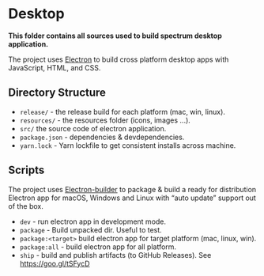 # Desktop

**This folder contains all sources used to build spectrum desktop application.**

The project uses [Electron](https://electronjs.org/) to build cross platform desktop apps with JavaScript, HTML, and CSS.

## Directory Structure

* `release/` - the release build for each platform (mac, win, linux).
* `resources/` - the resources folder (icons, images ...).
* `src/` the source code of electron application.
* `package.json` - dependencies & devdependencies.
* `yarn.lock` - Yarn lockfile to get consistent installs across machine.

## Scripts

The project uses [Electron-builder](https://www.electron.build/)  to package & build a ready for distribution Electron app for macOS, Windows and Linux with “auto update” support out of the box.

* `dev` - run electron app in development mode.
* `package` - Build unpacked dir. Useful to test.
* `package:<target>` build electron app for target platform (mac, linux, win).
* `package:all` - build electron app for all platform.
* `ship` - build and publish artifacts (to GitHub Releases). See https://goo.gl/tSFycD
